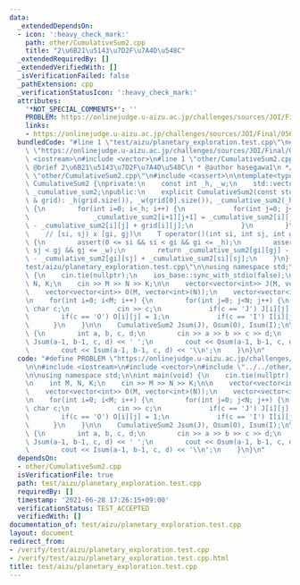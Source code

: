 ```yaml
---
data:
  _extendedDependsOn:
  - icon: ':heavy_check_mark:'
    path: other/CumulativeSum2.cpp
    title: "2\u6B21\u5143\u7D2F\u7A4D\u548C"
  _extendedRequiredBy: []
  _extendedVerifiedWith: []
  _isVerificationFailed: false
  _pathExtension: cpp
  _verificationStatusIcon: ':heavy_check_mark:'
  attributes:
    '*NOT_SPECIAL_COMMENTS*': ''
    PROBLEM: https://onlinejudge.u-aizu.ac.jp/challenges/sources/JOI/Final/0560
    links:
    - https://onlinejudge.u-aizu.ac.jp/challenges/sources/JOI/Final/0560
  bundledCode: "#line 1 \"test/aizu/planetary_exploration.test.cpp\"\n#define PROBLEM\
    \ \"https://onlinejudge.u-aizu.ac.jp/challenges/sources/JOI/Final/0560\"\n\n#include\
    \ <iostream>\n#include <vector>\n#line 1 \"other/CumulativeSum2.cpp\"\n/**\n *\
    \ @brief 2\u6B21\u5143\u7D2F\u7A4D\u548C\n * @author hasegawa1\n */\n\n#line 7\
    \ \"other/CumulativeSum2.cpp\"\n#include <cassert>\n\ntemplate<typename T>\nclass\
    \ CumulativeSum2 {\nprivate:\n    const int _h, _w;\n    std::vector<std::vector<T>>\
    \ _cumulative_sum2;\npublic:\n    explicit CumulativeSum2(const std::vector<std::vector<T>>\
    \ & grid): _h(grid.size()), _w(grid[0].size()), _cumulative_sum2(_h+1, std::vector<T>(_w+1))\
    \ {\n        for(int i=0; i<_h; i++) {\n            for(int j=0; j<_w; j++) {\n\
    \                _cumulative_sum2[i+1][j+1] = _cumulative_sum2[i][j+1] + _cumulative_sum2[i+1][j]\
    \ - _cumulative_sum2[i][j] + grid[i][j];\n            }\n        }\n    }\n\n\
    \    // [si, sj) x [gi, gj)\n    T operator()(int si, int sj, int gi, int gj)\
    \ {\n        assert(0 <= si && si < gi && gi <= _h);\n        assert(0 <= sj &&\
    \ sj < gj && gj <= _w);\n        return _cumulative_sum2[gi][gj] - _cumulative_sum2[si][gj]\
    \ - _cumulative_sum2[gi][sj] + _cumulative_sum2[si][sj];\n    }\n};\n#line 6 \"\
    test/aizu/planetary_exploration.test.cpp\"\n\nusing namespace std;\n\nint main(void)\
    \ {\n    cin.tie(nullptr);\n    ios_base::sync_with_stdio(false);\n\n    int M,\
    \ N, K;\n    cin >> M >> N >> K;\n\n    vector<vector<int>> J(M, vector<int>(N));\n\
    \    vector<vector<int>> O(M, vector<int>(N));\n    vector<vector<int>> I(M, vector<int>(N));\n\
    \n    for(int i=0; i<M; i++) {\n        for(int j=0; j<N; j++) {\n           \
    \ char c;\n            cin >> c;\n            if(c == 'J') J[i][j] = 1;\n    \
    \        if(c == 'O') O[i][j] = 1;\n            if(c == 'I') I[i][j] = 1;\n  \
    \      }\n    }\n\n    CumulativeSum2 Jsum(J), Osum(O), Isum(I);\n\n    while(K--)\
    \ {\n        int a, b, c, d;\n        cin >> a >> b >> c >> d;\n        cout <<\
    \ Jsum(a-1, b-1, c, d) << ' ';\n        cout << Osum(a-1, b-1, c, d) << ' ';\n\
    \        cout << Isum(a-1, b-1, c, d) << '\\n';\n    }\n}\n"
  code: "#define PROBLEM \"https://onlinejudge.u-aizu.ac.jp/challenges/sources/JOI/Final/0560\"\
    \n\n#include <iostream>\n#include <vector>\n#include \"../../other/CumulativeSum2.cpp\"\
    \n\nusing namespace std;\n\nint main(void) {\n    cin.tie(nullptr);\n    ios_base::sync_with_stdio(false);\n\
    \n    int M, N, K;\n    cin >> M >> N >> K;\n\n    vector<vector<int>> J(M, vector<int>(N));\n\
    \    vector<vector<int>> O(M, vector<int>(N));\n    vector<vector<int>> I(M, vector<int>(N));\n\
    \n    for(int i=0; i<M; i++) {\n        for(int j=0; j<N; j++) {\n           \
    \ char c;\n            cin >> c;\n            if(c == 'J') J[i][j] = 1;\n    \
    \        if(c == 'O') O[i][j] = 1;\n            if(c == 'I') I[i][j] = 1;\n  \
    \      }\n    }\n\n    CumulativeSum2 Jsum(J), Osum(O), Isum(I);\n\n    while(K--)\
    \ {\n        int a, b, c, d;\n        cin >> a >> b >> c >> d;\n        cout <<\
    \ Jsum(a-1, b-1, c, d) << ' ';\n        cout << Osum(a-1, b-1, c, d) << ' ';\n\
    \        cout << Isum(a-1, b-1, c, d) << '\\n';\n    }\n}\n"
  dependsOn:
  - other/CumulativeSum2.cpp
  isVerificationFile: true
  path: test/aizu/planetary_exploration.test.cpp
  requiredBy: []
  timestamp: '2021-06-28 17:26:15+09:00'
  verificationStatus: TEST_ACCEPTED
  verifiedWith: []
documentation_of: test/aizu/planetary_exploration.test.cpp
layout: document
redirect_from:
- /verify/test/aizu/planetary_exploration.test.cpp
- /verify/test/aizu/planetary_exploration.test.cpp.html
title: test/aizu/planetary_exploration.test.cpp
---
```

